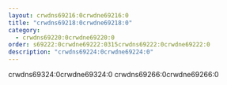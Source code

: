 ```yaml
---
layout: crwdns69216:0crwdne69216:0
title: "crwdns69218:0crwdne69218:0"
category:
  - crwdns69220:0crwdne69220:0
order: s69222:0crwdne69222:0315crwdns69222:0crwdne69222:0
description: "crwdns69224:0crwdne69224:0"
---
```

crwdns69324:0crwdne69324:0 crwdns69266:0crwdne69266:0

<!---
* TOC
{:toc}


## Prerequisite

- You must be running CircleCI v2.15.0 in order to upgrade MongoDB.

## Goals

Upgrade from MongoDB 3.2 to 3.4 and set the Feature Compatibility Version to `3.4`. Upgrade MongoDB to 3.6.

## Upgrade to 3.4

Follow the upgrade procedures outlined by MongoDb [documentation](https://docs.mongodb.com/v3.4/release-notes/3.4/#upgrade-procedures) for your setup (e.g. Replica Set, Sharded Cluster).

Once complete you may run the following admin command (new in 3.4):

```db.adminCommand({setFeatureCompatibilityVersion: "3.4"})```

This will change the compatibility version to 3.4 which will continue to be used once you upgrade to 3.6. More information can be found [here](https://docs.mongodb.com/manual/reference/command/setFeatureCompatibilityVersion/#setfeaturecompatibilityversion).

You can verify it is set properly to `3.4` by running:

```db.adminCommand({getParameter: 1, featureCompatibilityVersion: 1})```

## Upgrade to 3.6

Follow the upgrade procedures outlined by MongoDb [documentation](https://docs.mongodb.com/v3.6/release-notes/3.6/#upgrade-procedures) for your setup (e.g. Replica Set, Sharded Cluster).

You can again verify it is set properly to `3.4` by running:

```db.adminCommand({getParameter: 1, featureCompatibilityVersion: 1})```
--->